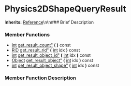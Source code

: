 #  Physics2DShapeQueryResult  
**Inherits:** [Reference](class_reference)\\n\\n###  Brief Description  

###  Member Functions 
  * [int](class_int) [get_result_count"](#get_result_count) **(** **)** const
  * [RID](class_rid) [get_result_rid"](#get_result_rid) **(** [int](class_int) idx  **)** const
  * [int](class_int) [get_result_object_id"](#get_result_object_id) **(** [int](class_int) idx  **)** const
  * [Object](class_object) [get_result_object"](#get_result_object) **(** [int](class_int) idx  **)** const
  * [int](class_int) [get_result_object_shape"](#get_result_object_shape) **(** [int](class_int) idx  **)** const
###  Member Function Description  
